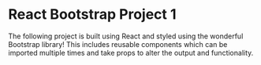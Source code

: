 # React Bootstrap Project 1
The following project is built using React and styled using the wonderful Bootstrap library! 
This includes reusable components which can be imported multiple times and take props to alter the output and functionality. 

